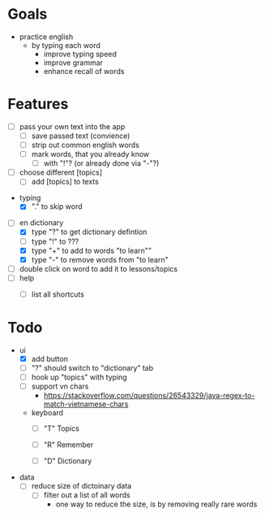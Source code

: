 
# Goals
- practice english
    - by typing each word
        - improve typing speed
        - improve grammar
        - enhance recall of words

# Features
- [ ] pass your own text into the app
    - [ ] save passed text (convience)
    - [ ] strip out common english words
    - [ ] mark words, that you already know
        - [ ] with "!"? (or already done via "-"?)
- [ ] choose different [topics]
    - [ ] add [topics] to texts
- typing
    - [x] "." to skip word
- [ ] en dictionary
    - [x] type "?" to get dictionary defintion
    - [ ] type "!" to ???
    - [x] type "+" to add to words "to learn""
    - [x] type "-" to remove words from "to learn"
- [ ] double click on word to add it to lessons/topics
- [ ] help
    - [ ] list all shortcuts


# Todo
- ui
    - [x] add button
    - [ ] "?" should switch to "dictionary" tab
    - [ ]  hook up "topics" with typing
    - [ ]  support vn chars
        - https://stackoverflow.com/questions/26543329/java-regex-to-match-vietnamese-chars
    - keyboard
        - [ ] "T" Topics
        - [ ] "R" Remember
        - [ ] "D" Dictionary


- data
    - [ ] reduce size of dictoinary data
        - [ ] filter out a list of all words
            - one way to reduce the size, is by removing really rare words
